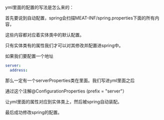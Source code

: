 yml里面的配置的写法是怎么来的：

首先要说到自动配置，spring会扫描MEAT-INF/spring.properties下面的所有内容，

这些内容都对应着实体类中的默认配置。

只有实体类有的属性我们才可以对其修改并配置进spring中。

如果我们要配置一个地址

```yml
server:
  address: 
```

那么一定有一个serverProperties类在里面。我们写进yml里面之后

通过这个注解@ConfigurationProperties (prefix = "server"）

让yml里面的属性对应到实体类上，然后被spring自动装配。

最后成功修改spring的配置。